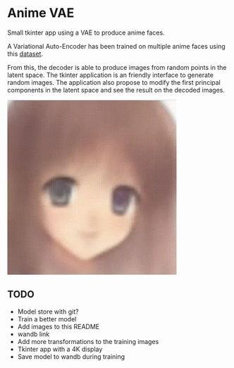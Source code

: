 # Anime VAE
Small tkinter app using a VAE to produce anime faces.

A Variational Auto-Encoder has been trained on multiple anime faces using this
[dataset](https://www.kaggle.com/splcher/animefacedataset).

From this, the decoder is able to produce images from random points in the latent space.
The tkinter application is an friendly interface to generate random images.
The application also propose to modify the first principal components in the latent space
and see the result on the decoded images.

![Walk in the latent space](.illustrations/anim.gif)

## TODO
* Model store with git?
* Train a better model
* Add images to this README
* wandb link
* Add more transformations to the training images
* Tkinter app with a 4K display
* Save model to wandb during training
